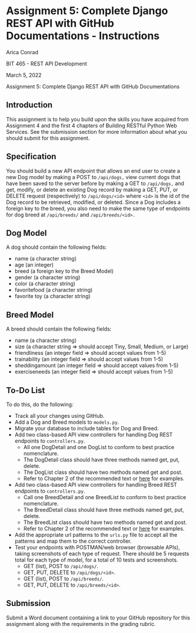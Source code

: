 # Assignment 5: Complete Django REST API with GitHub Documentations - Instructions

Arica Conrad

BIT 465 - REST API Development

March 5, 2022

Assignment 5: Complete Django REST API with GitHub Documentations

## Introduction

This assignment is to help you build upon the skills you have acquired from Assignment 4 and the first 4 chapters of Building RESTful Python Web Services. See the submission section for more information about what you should submit for this assignment.

## Specification

You should build a new API endpoint that allows an end user to create a new Dog model by making a POST to `/api/dogs,` view current dogs that have been saved to the server before by making a GET to `/api/dogs,` and get, modify, or delete an existing Dog record by making a GET, PUT, or DELETE request (respectively) to `/api/dogs/<id>` where `<id>` is the id of the Dog record to be retrieved, modified, or deleted. Since a Dog includes a foreign key to the breed, you also need to make the same type of endpoints for dog breed at `/api/breeds/` and `/api/breeds/<id>.`
  
## Dog Model
  
A dog should contain the following fields:

- name (a character string)
- age (an integer)
- breed (a foreign key to the Breed Model)
- gender (a character string)
- color (a character string)
- favoritefood (a character string)
- favorite toy (a character string)

## Breed Model

A breed should contain the following fields:

- name (a character string)
- size (a character string => should accept Tiny, Small, Medium, or Large)
- friendliness (an integer field => should accept values from 1-5)
- trainability (an integer field => should accept values from 1-5)
- sheddingamount (an integer field => should accept values from 1-5)
- exerciseneeds (an integer field => should accept values from 1-5)

## To-Do List

To do this, do the following:

- Track all your changes using GitHub. 
- Add a Dog and Breed models to `models.py`.
- Migrate your database to include tables for Dog and Breed.
- Add two class-based API view controllers for handling Dog REST endpoints to `controllers.py`.
  - All one DogDetail and one DogList to conform to best practice nomenclature.
  - The DogDetail class should have three methods named get, put, delete.
  - The DogList class should have two methods named get and post.
  - Refer to Chapter 2 of the recommended text or [here](https://www.django-rest-framework.org/tutorial/3-class-based-views/) for examples.
- Add two class-based API view controllers for handling Breed REST endpoints to `controllers.py`.
  - Call one BreedDetail and one BreedList to conform to best practice nomenclature.
  - The BreedDetail class should have three methods named get, put, delete.
  - The BreedList class should have two methods named get and post.
  - Refer to Chapter 2 of the recommended text or [here](https://www.django-rest-framework.org/tutorial/3-class-based-views/) for examples.
- Add the appropriate url patterns to the `urls.py` file to accept all the patterns and map them to the correct controller.
- Test your endpoints with POSTMAN/web browser (browsable APIs), taking screenshots of each type of request. There should be 5 requests total for each type of model, for a total of 10 tests and screenshots.
  - GET (list), POST to `/api/dogs/`.
  - GET, PUT, DELETE to `/api/dogs/<id>`.
  - GET (list), POST to `/api/breeds/`.
  - GET, PUT, DELETE to `/api/breeds/<id>`.

## Submission

Submit a Word document containing a link to your GitHub repository for this assignment along with the requirements in the grading rubric.
